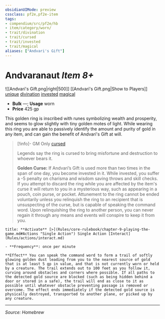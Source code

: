 ```yaml
---
obsidianUIMode: preview
cssclass: pf2e,pf2e-item
tags:
- compendium/src/pf2e/hb
- item/category/worn/
- trait/divination
- trait/cursed
- trait/invested
- trait/magical
aliases: ["Andvari's Gift"]
---
```

# Andvaranaut *Item 8+*  
![[Andvari's Gift.png|right|500]]
[[Andvari's Gift.png|Show to Players]]
[unique](rules/traits/unique.md "Unique Item Trait") [divination](rules/traits/evocation.md "Divination School Trait")  [invested](rules/traits/invested.md "Invested Item Trait")  [magical](rules/traits/magical.md "Magical Item Trait")  

- **Bulk** —; **Usage** worn
- **Price** 425 gp

This golden ring is inscribed with runes symbolizing wealth and prosperity, and seems to glow slightly with tiny golden motes of light. While wearing this ring you are able to passively identify the amount and purity of gold in any item, and can gain the benefit of Andvari's Gift at will.

> [!info]- GM Only
> [cursed](rules/traits/cursed-gmg.md "Cursed Item Trait") 
> 
> Legends say the ring is cursed to bring misfortune and destruction to whoever bears it. 
> 
> **Golden Curse:** If Andvari’s Gift is used more than two times in the span of one day, you become invested in it. While invested, you suffer a -5 penalty on charisma and wisdom saving throws and skill checks. If you attempt to discard the ring while you are affected by the item's curse it will return to you in a mysterious way, such as appearing in a pouch, coin purse, or pocket. Attunement to the ring cannot be ended voluntarily unless you relinquish the ring to an recipient that is unsuspecting of the curse, but is capable of speaking the command word. Upon relinquishing the ring to another person, you can never regain it through any means and events will conspire to keep it from you.

```ad-embed-ability
title: **Activate** [>](Rules/core-rulebook/chapter-9-playing-the-game.md#Actions "Single Action") Single Action [Interact](Rules/actions/interact.md)

- **Frequency**: once per minute

**Effect** You can speak the command word to form a trail of softly glowing golden dust leading from you to the nearest source of gold that is at least 5 gp in value, and that is not currently worn or held by a creature. The trail extends out to 100 feet as you follow it, curving around obstacles and corners where possible. If all paths to the detected gold source are blocked (such as being hidden behind a door or stored in a safe), the trail will end as close to it as possible until whatever obstacle preventing passage is removed or overcome. The effect ends immediately if the detected gold source is physically destroyed, transported to another plane, or picked up by any creature.

```

---
*Source: Homebrew*